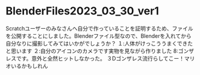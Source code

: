# BlenderFiles2023_03_30_ver1
Scratchユーザーのみなさんへ自分で作っていることを証明するため、ファイルを公開することにしました。Blenderファイル型なので、Blenderを入れてから自分なりに撮影してみてはいかがでしょうか？
１:人体がけっこううまくできたと思います
２:自分のアイコンのカメラです実物を見ながら作りました
8:ゴンザレスです。意外と全然ヒットしなかった。
３Dゴンザレス流行らしてこー！マリオいるかもしれん
